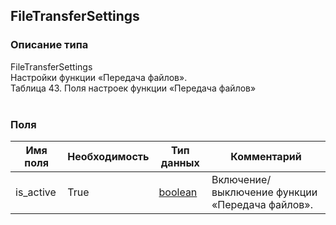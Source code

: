 
## FileTransferSettings

### Описание типа
FileTransferSettings<br/>Настройки функции «Передача файлов».<br/>Таблица 43. Поля настроек функции «Передача файлов»<br/><br/>
### Поля

| Имя поля | Необходимость | Тип данных | Комментарий |
|---|---|---|---|
|is_active|True|[boolean](/docs/types/boolean.md)|Включение/выключение функции «Передача файлов».<br/>|
